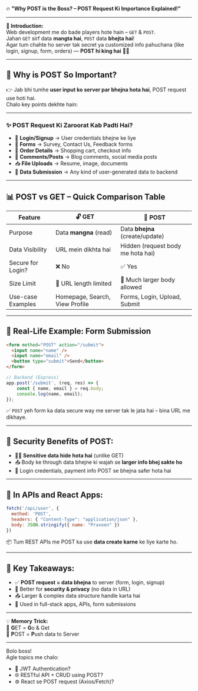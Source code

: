 🔥 **"Why POST is the Boss? – POST Request Ki Importance Explained!"**

---

**📌 Introduction:**  
Web development me do bade players hote hain – `GET` & `POST`.  
Jahan `GET` sirf data **mangta hai**, `POST` data **bhejta hai**!  
Agar tum chahte ho server tak secret ya customized info pahuchana (like login, signup, form, orders) — **POST hi king hai** 👑📮

---

## 🧠 Why is POST So Important?

👉 Jab bhi tumhe **user input ko server par bhejna hota hai**, POST request use hoti hai.  
Chalo key points dekhte hain:

---

### ✨ POST Request Ki Zaroorat Kab Padti Hai?

- 🔐 **Login/Signup** → User credentials bhejne ke liye  
- 📝 **Forms** → Survey, Contact Us, Feedback forms  
- 🛒 **Order Details** → Shopping cart, checkout info  
- 💬 **Comments/Posts** → Blog comments, social media posts  
- 📥 **File Uploads** → Resume, image, documents  
- 🧾 **Data Submission** → Any kind of user-generated data to backend

---

## 📊 POST vs GET – Quick Comparison Table

| Feature              | 🔓 GET                           | 🔐 POST                           |
|----------------------|----------------------------------|----------------------------------|
| Purpose              | Data **mangna** (read)           | Data **bhejna** (create/update)  |
| Data Visibility      | URL mein dikhta hai              | Hidden (request body me hota hai) |
| Secure for Login?    | ❌ No                            | ✅ Yes                           |
| Size Limit           | 🔸 URL length limited             | 🔹 Much larger body allowed      |
| Use-case Examples    | Homepage, Search, View Profile   | Forms, Login, Upload, Submit     |

---

## 🔧 Real-Life Example: Form Submission

```html
<form method="POST" action="/submit">
  <input name="name" />
  <input name="email" />
  <button type="submit">Send</button>
</form>
```

```js
// Backend (Express)
app.post('/submit', (req, res) => {
    const { name, email } = req.body;
    console.log(name, email);
});
```

✅ `POST` yeh form ka data secure way me server tak le jata hai – bina URL me dikhaye.

---

## 🔐 Security Benefits of POST:

- 🕵️‍♂️ **Sensitive data hide hota hai** (unlike GET)
- 📤 Body ke through data bhejne ki wajah se **larger info bhej sakte ho**
- 🔐 Login credentials, payment info POST se bhejna safer hota hai

---

## 🚀 In APIs and React Apps:

```js
fetch('/api/user', {
  method: 'POST',
  headers: { "Content-Type": "application/json" },
  body: JSON.stringify({ name: "Praveen" })
})
```

📦 Tum REST APIs me POST ka use **data create karne** ke liye karte ho.

---

## 🧠 Key Takeaways:

- ✅ **POST request = data bhejna** to server (form, login, signup)
- 🔐 Better for **security & privacy** (no data in URL)
- 📤 Larger & complex data structure handle karta hai
- 🧩 Used in full-stack apps, APIs, form submissions

---

💡 **Memory Trick:**  
🧠 **G**ET = **G**o & Get  
🧠 **P**OST = **P**ush data to Server

---

Bolo boss!  
Agle topics me chalo:
- 🔐 JWT Authentication?
- 🌐 RESTful API + CRUD using POST?
- ⚙️ React se POST request (Axios/Fetch)?

